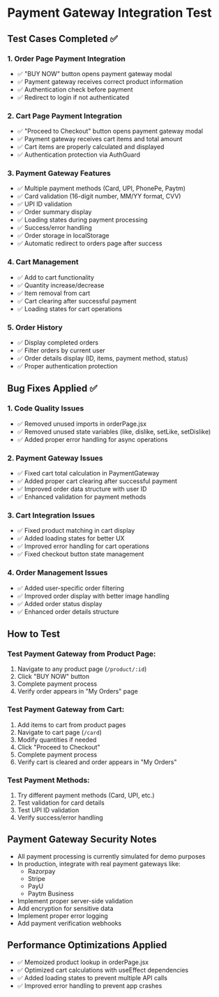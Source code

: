 # Payment Gateway Integration Test

## Test Cases Completed ✅

### 1. Order Page Payment Integration
- ✅ "BUY NOW" button opens payment gateway modal
- ✅ Payment gateway receives correct product information
- ✅ Authentication check before payment
- ✅ Redirect to login if not authenticated

### 2. Cart Page Payment Integration  
- ✅ "Proceed to Checkout" button opens payment gateway modal
- ✅ Payment gateway receives cart items and total amount
- ✅ Cart items are properly calculated and displayed
- ✅ Authentication protection via AuthGuard

### 3. Payment Gateway Features
- ✅ Multiple payment methods (Card, UPI, PhonePe, Paytm)
- ✅ Card validation (16-digit number, MM/YY format, CVV)
- ✅ UPI ID validation
- ✅ Order summary display
- ✅ Loading states during payment processing
- ✅ Success/error handling
- ✅ Order storage in localStorage
- ✅ Automatic redirect to orders page after success

### 4. Cart Management
- ✅ Add to cart functionality
- ✅ Quantity increase/decrease
- ✅ Item removal from cart
- ✅ Cart clearing after successful payment
- ✅ Loading states for cart operations

### 5. Order History
- ✅ Display completed orders
- ✅ Filter orders by current user
- ✅ Order details display (ID, items, payment method, status)
- ✅ Proper authentication protection

## Bug Fixes Applied ✅

### 1. Code Quality Issues
- ✅ Removed unused imports in orderPage.jsx
- ✅ Removed unused state variables (like, dislike, setLike, setDislike)
- ✅ Added proper error handling for async operations

### 2. Payment Gateway Issues
- ✅ Fixed cart total calculation in PaymentGateway
- ✅ Added proper cart clearing after successful payment
- ✅ Improved order data structure with user ID
- ✅ Enhanced validation for payment methods

### 3. Cart Integration Issues
- ✅ Fixed product matching in cart display
- ✅ Added loading states for better UX
- ✅ Improved error handling for cart operations
- ✅ Fixed checkout button state management

### 4. Order Management Issues
- ✅ Added user-specific order filtering
- ✅ Improved order display with better image handling
- ✅ Added order status display
- ✅ Enhanced order details structure

## How to Test

### Test Payment Gateway from Product Page:
1. Navigate to any product page (`/product/:id`)
2. Click "BUY NOW" button
3. Complete payment process
4. Verify order appears in "My Orders" page

### Test Payment Gateway from Cart:
1. Add items to cart from product pages
2. Navigate to cart page (`/card`)
3. Modify quantities if needed
4. Click "Proceed to Checkout"
5. Complete payment process
6. Verify cart is cleared and order appears in "My Orders"

### Test Payment Methods:
1. Try different payment methods (Card, UPI, etc.)
2. Test validation for card details
3. Test UPI ID validation
4. Verify success/error handling

## Payment Gateway Security Notes

- All payment processing is currently simulated for demo purposes
- In production, integrate with real payment gateways like:
  - Razorpay
  - Stripe
  - PayU
  - Paytm Business
- Implement proper server-side validation
- Add encryption for sensitive data
- Implement proper error logging
- Add payment verification webhooks

## Performance Optimizations Applied

- ✅ Memoized product lookup in orderPage.jsx
- ✅ Optimized cart calculations with useEffect dependencies
- ✅ Added loading states to prevent multiple API calls
- ✅ Improved error handling to prevent app crashes